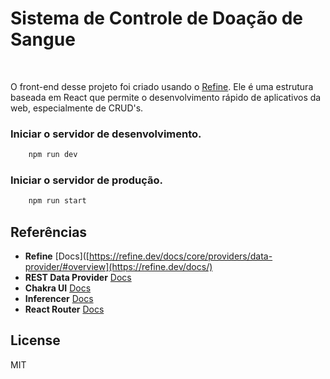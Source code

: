 # Sistema de Controle de Doação de Sangue

<br/>

O front-end desse projeto foi criado usando o [Refine](https://github.com/pankod/refine). Ele é uma estrutura baseada em React que permite o desenvolvimento rápido de aplicativos da web, especialmente de CRUD's.



### Iniciar o servidor de desenvolvimento.

```bash
    npm run dev
```

### Iniciar o servidor de produção.

```bash
    npm run start
```

## Referências

- **Refine** [Docs]([https://refine.dev/docs/core/providers/data-provider/#overview](https://refine.dev/docs/)
- **REST Data Provider** [Docs](https://refine.dev/docs/core/providers/data-provider/#overview)
- **Chakra UI** [Docs](https://refine.dev/docs/)
- **Inferencer** [Docs](https://refine.dev/docs/packages/documentation/inferencer)
- **React Router** [Docs](https://refine.dev/docs/core/providers/router-provider/)

## License

MIT
